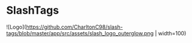 # SlashTags
![Logo](https://github.com/CharltonC98/slash-tags/blob/master/app/src/assets/slash_logo_outerglow.png | width=100)
